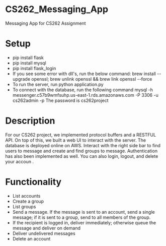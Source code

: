 # CS262_Messaging_App
Messaging App for CS262 Assignment

# Setup
- pip install flask
- pip install mysql
- pip install flask_login
- If you see some error with dll's, run the below command:
	brew install --upgrade openssl; brew unlink openssl && brew link openssl --force
- To run the server, run python application.py
- To connect with the database, run the following command
	mysql -h messenger.c57b9wmfsuhp.us-east-1.rds.amazonaws.com -P 3306 -u cs262admin -p
	The password is cs262project 

# Description
For our CS262 project, we implemented protocol buffers and a RESTFUL API. On top of this, we built a web UI to interact with the server. The database is deployed online on AWS. Interact with the right side bar to find users to message and create and find groups to message. Authentication has also been implemented as well. You can also login, logout, and delete your accoun .

# Functionality
- List accounts 
- Create a group
- List groups 
- Send a message. If the message is sent to an account, send a single message; if it is sent to a group, send to all members of the group.
- If the recipient is logged in, deliver immediately; otherwise queue the message and deliver on demand
- Deliver undelivered messages
- Delete an account

